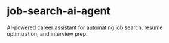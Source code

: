 # job-search-ai-agent
AI-powered career assistant for automating job search, resume optimization, and interview prep.
